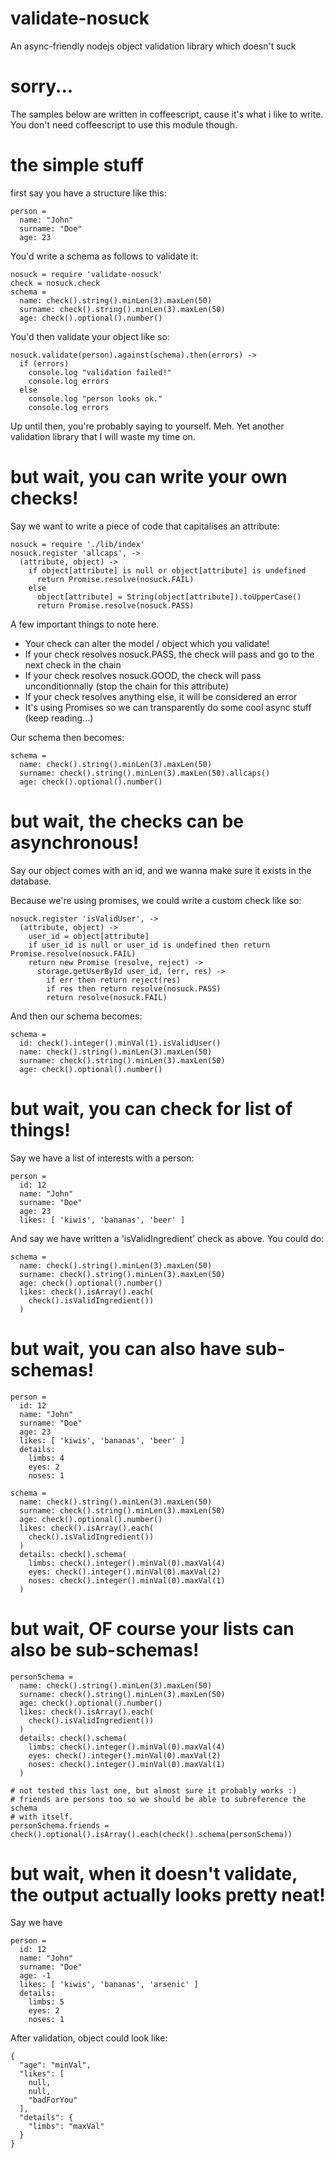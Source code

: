 # validate-nosuck
An async-friendly nodejs object validation library which doesn't suck


# sorry...

The samples below are written in coffeescript, cause it's what i like to write.
You don't need coffeescript to use this module though.


# the simple stuff

first say you have a structure like this:

    person =
      name: "John"
      surname: "Doe"
      age: 23


You'd write a schema as follows to validate it:

    nosuck = require 'validate-nosuck'
    check = nosuck.check
    schema =
      name: check().string().minLen(3).maxLen(50)
      surname: check().string().minLen(3).maxLen(50)
      age: check().optional().number()


You'd then validate your object like so:

    nosuck.validate(person).against(schema).then(errors) ->
      if (errors)
        console.log "validation failed!"
        console.log errors
      else
        console.log "person looks ok."
        console.log errors


Up until then, you're probably saying to yourself. Meh. Yet another validation
library that I will waste my time on.


# but wait, you can write your own checks!

Say we want to write a piece of code that capitalises an attribute:

    nosuck = require './lib/index'
    nosuck.register 'allcaps', ->
      (attribute, object) ->
        if object[attribute] is null or object[attribute] is undefined
          return Promise.resolve(nosuck.FAIL)
        else
          object[attribute] = String(object[attribute]).toUpperCase()
          return Promise.resolve(nosuck.PASS)

A few important things to note here.

* Your check can alter the model / object which you validate!
* If your check resolves nosuck.PASS, the check will pass and go to the next check in the chain
* If your check resolves nosuck.GOOD, the check will pass unconditionnally (stop the chain for this attribute)
* If your check resolves anything else, it will be considered an error
* It's using Promises so we can transparently do some cool async stuff (keep reading...)

Our schema then becomes:

    schema =
      name: check().string().minLen(3).maxLen(50)
      surname: check().string().minLen(3).maxLen(50).allcaps()
      age: check().optional().number()


# but wait, the checks can be asynchronous!

Say our object comes with an id, and we wanna make sure it exists in the database.

Because we're using promises, we could write a custom check like so:

    nosuck.register 'isValidUser', ->
      (attribute, object) ->
        user_id = object[attribute]
        if user_id is null or user_id is undefined then return Promise.resolve(nosuck.FAIL)
        return new Promise (resolve, reject) ->
          storage.getUserById user_id, (err, res) ->
            if err then return reject(res)
            if res then return resolve(nosuck.PASS)
            return resolve(nosuck.FAIL)

And then our schema becomes:

    schema =
      id: check().integer().minVal(1).isValidUser()
      name: check().string().minLen(3).maxLen(50)
      surname: check().string().minLen(3).maxLen(50)
      age: check().optional().number()


# but wait, you can check for list of things!

Say we have a list of interests with a person:

    person =
      id: 12
      name: "John"
      surname: "Doe"
      age: 23
      likes: [ 'kiwis', 'bananas', 'beer' ]


And say we have written a 'isValidIngredient' check as above. You could do:

    schema =
      name: check().string().minLen(3).maxLen(50)
      surname: check().string().minLen(3).maxLen(50)
      age: check().optional().number()
      likes: check().isArray().each(
        check().isValidIngredient())
      )


# but wait, you can also have sub-schemas!

    person =
      id: 12
      name: "John"
      surname: "Doe"
      age: 23
      likes: [ 'kiwis', 'bananas', 'beer' ]
      details:
        limbs: 4
        eyes: 2
        noses: 1

    schema =
      name: check().string().minLen(3).maxLen(50)
      surname: check().string().minLen(3).maxLen(50)
      age: check().optional().number()
      likes: check().isArray().each(
        check().isValidIngredient())
      )
      details: check().schema(
        limbs: check().integer().minVal(0).maxVal(4)
        eyes: check().integer().minVal(0).maxVal(2)
        noses: check().integer().minVal(0).maxVal(1)
      )


# but wait, OF course your lists can also be sub-schemas!

    personSchema =
      name: check().string().minLen(3).maxLen(50)
      surname: check().string().minLen(3).maxLen(50)
      age: check().optional().number()
      likes: check().isArray().each(
        check().isValidIngredient())
      )
      details: check().schema(
        limbs: check().integer().minVal(0).maxVal(4)
        eyes: check().integer().minVal(0).maxVal(2)
        noses: check().integer().minVal(0).maxVal(1)
      )

    # not tested this last one, but almost sure it probably works :)
    # friends are persons too so we should be able to subreference the schema
    # with itself.
    personSchema.friends = check().optional().isArray().each(check().schema(personSchema))


# but wait, when it doesn't validate, the output actually looks pretty neat!

Say we have

    person =
      id: 12
      name: "John"
      surname: "Doe"
      age: -1
      likes: [ 'kiwis', 'bananas', 'arsenic' ]
      details:
        limbs: 5
        eyes: 2
        noses: 1

After validation, object could look like:

    {
      "age": "minVal",
      "likes": [
        null,
        null,
        "badForYou"
      ],
      "details": {
        "limbs": "maxVal"
      }
    }